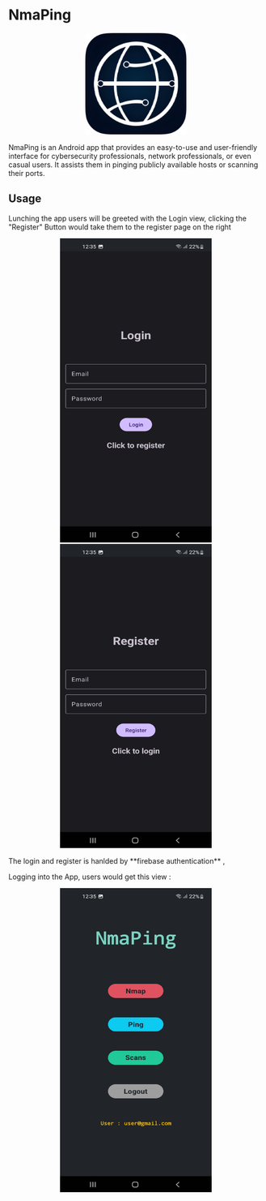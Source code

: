 # NmaPing
<p align="center">
<img src="/assets/logo.png" width="200" height="200">
</p>
NmaPing is an Android app that provides an easy-to-use and user-friendly interface for cybersecurity professionals, network professionals, or even casual users. It assists them in pinging publicly available hosts or scanning their ports.

## Usage
Lunching the app users will be greeted with the Login view, clicking the "Register" Button would take them to the register page on the right 
<p align="center">
<img src="/assets/1.jpg" width="300" height="600">
<img src="/assets/2.jpg" width="300" height="600">
</p>
The login and register is hanlded by **firebase authentication** , 

Logging into the App, users would get this view : 

<p align="center">
<img src="/assets/3.jpg" width="300" height="600">
</p>


